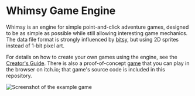 # Whimsy Game Engine
Whimsy is an engine for simple point-and-click adventure games, designed to be as simple as possible while still allowing interesting game mechanics. The data file format is strongly influenced by [bitsy](https://ledoux.itch.io/bitsy), but using 2D sprites instead of 1-bit pixel art.

For details on how to create your own games using the engine, see the [Creator's Guide](https://docs.google.com/document/d/1buquuf34mD3DgBbVRbZym7WhcMWwF3gICYbeq46epFY). There is also a proof-of-concept [game](https://zahni.itch.io/woodlands) that you can play in the browser on itch.io; that game's source code is included in this repository.

![Screenshot of the example game](https://img.itch.zone/aW1hZ2UvNjI4NjE5LzQxMTA5MzIuanBn/original/VtnYGR.jpg)
